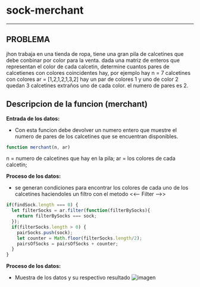 # sock-merchant
__________________________________________________________________
## PROBLEMA
jhon trabaja en una tienda de ropa, tiene una gran pila de calcetines que debe conbinar por color para la venta. dada una matriz de enteros que representan 
el color de cada calcetin, determine cuantos pares de calcetienes con colores coincidentes hay, por ejemplo hay n = 7 calcetines con colores ar = [1,2,1,2,1,3,2] 
hay un par de colores 1 y uno de color 2 quedan 3 calcetines extraños uno de cada color. el numero de pares es 2.

## Descripcion de la funcion (merchant)
 __Entrada de los datos:__

 - Con esta funcion debe devolver un numero entero que muestre el numero de pares de los calcetines que se encuentran disponibles.

```javascript
function merchant(n, ar)
```
n = numero de calcetines que hay en la pila;
ar = los colores de cada calcetin;

__Proceso de los datos:__

 -  se generan condiciones para encontrar los colores de cada uno de los calcetines haciendoles 
    un filtro con el metodo <<-- Filter -->>

```javascript
if(findSock.length === 0) {
  let filterSocks = ar.filter(function(filterBySocks){
    return filterBySocks === sock;
  });
  if(filterSocks.length > 0) {
    pairSocks.push(sock);
    let counter = Math.floor(filterSocks.length/2);
    pairsOfSocks = pairsOfSocks + counter;
  }
}
```

__Proceso de los datos:__

  -  Muestra de los datos y su respectivo resultado
![imagen]()
